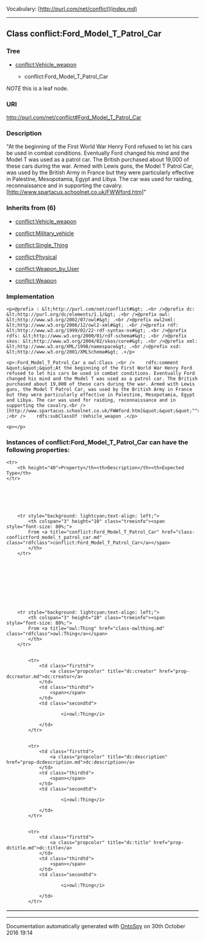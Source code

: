 Vocabulary: [http://purl.com/net/conflict](index.md) 



---	
	




    


## Class conflict:Ford_Model_T_Patrol_Car


### Tree


* [conflict:Vehicle_weapon](class-conflictvehicle_weapon.md)

    * conflict:Ford_Model_T_Patrol_Car





*NOTE* this is a leaf node.


### URI
http://purl.com/net/conflict#Ford_Model_T_Patrol_Car

### Description
&quot;At the beginning of the First World War Henry Ford refused to let his cars be used in combat conditions. Eventually Ford changed his mind and the Model T was used as a patrol car. The British purchased about 19,000 of these cars during the war. Armed with Lewis guns, the Model T Patrol Car, was used by the British Army in France but they were particularly effective in Palestine, Mesopotamia, Egypt and Libya. The car was used for raiding, reconnaissance and in supporting the cavalry.
[http://www.spartacus.schoolnet.co.uk/FWWford.htm]&quot;



### Inherits from (6)

- [conflict:Vehicle_weapon](class-conflictvehicle_weapon.md)

- [conflict:Military_vehicle](class-conflictmilitary_vehicle.md)

- [conflict:Single_Thing](class-conflictsingle_thing.md)

- [conflict:Physical](class-conflictphysical.md)

- [conflict:Weapon_by_User](class-conflictweapon_by_user.md)

- [conflict:Weapon](class-conflictweapon.md)





### Implementation
```
<p>@prefix : &lt;http://purl.com/net/conflict#&gt; .<br />@prefix dc: &lt;http://purl.org/dc/elements/1.1/&gt; .<br />@prefix owl: &lt;http://www.w3.org/2002/07/owl#&gt; .<br />@prefix owl2xml: &lt;http://www.w3.org/2006/12/owl2-xml#&gt; .<br />@prefix rdf: &lt;http://www.w3.org/1999/02/22-rdf-syntax-ns#&gt; .<br />@prefix rdfs: &lt;http://www.w3.org/2000/01/rdf-schema#&gt; .<br />@prefix skos: &lt;http://www.w3.org/2004/02/skos/core#&gt; .<br />@prefix xml: &lt;http://www.w3.org/XML/1998/namespace&gt; .<br />@prefix xsd: &lt;http://www.w3.org/2001/XMLSchema#&gt; .</p>

<p>:Ford_Model_T_Patrol_Car a owl:Class ;<br />    rdfs:comment &quot;&quot;&quot;At the beginning of the First World War Henry Ford refused to let his cars be used in combat conditions. Eventually Ford changed his mind and the Model T was used as a patrol car. The British purchased about 19,000 of these cars during the war. Armed with Lewis guns, the Model T Patrol Car, was used by the British Army in France but they were particularly effective in Palestine, Mesopotamia, Egypt and Libya. The car was used for raiding, reconnaissance and in supporting the cavalry.<br />[http://www.spartacus.schoolnet.co.uk/FWWford.htm]&quot;&quot;&quot;^^xsd:string ;<br />    rdfs:subClassOf :Vehicle_weapon .</p>

<p></p>
```




### Instances of conflict:Ford_Model_T_Patrol_Car can have the following properties:

<table border="1" cellspacing="3" cellpadding="5" class="classproperties table-hover ">

    <tr>
        <th height="40">Property</th><th>Description</th><th>Expected Type</th>
    </tr>

          

        
            
        
        <tr style="background: lightcyan;text-align: left;">
            <th colspan="3" height="10" class="treeinfo"><span style="font-size: 80%;">
            From <a title="conflict:Ford_Model_T_Patrol_Car" href="class-conflictford_model_t_patrol_car.md" class="rdfclass">conflict:Ford_Model_T_Patrol_Car</a></span>
            </th>
        </tr>       

            

        

          

        
            
        
        <tr style="background: lightcyan;text-align: left;">
            <th colspan="3" height="10" class="treeinfo"><span style="font-size: 80%;">
            From <a title="owl:Thing" href="class-owlthing.md" class="rdfclass">owl:Thing</a></span>
            </th>
        </tr>       

            
            <tr>
                <td class="firsttd">
                    <a class="propcolor" title="dc:creator" href="prop-dccreator.md">dc:creator</a>         
                </td>
                <td class="thirdtd">
                    <span></span>
                </td>
                <td class="secondtd">
                    
                        <i>owl:Thing</i>
                    
                </td>
            </tr>

            
            <tr>
                <td class="firsttd">
                    <a class="propcolor" title="dc:description" href="prop-dcdescription.md">dc:description</a>         
                </td>
                <td class="thirdtd">
                    <span></span>
                </td>
                <td class="secondtd">
                    
                        <i>owl:Thing</i>
                    
                </td>
            </tr>

            
            <tr>
                <td class="firsttd">
                    <a class="propcolor" title="dc:title" href="prop-dctitle.md">dc:title</a>         
                </td>
                <td class="thirdtd">
                    <span></span>
                </td>
                <td class="secondtd">
                    
                        <i>owl:Thing</i>
                    
                </td>
            </tr>

            

        

    

</table>













---

Documentation automatically generated with [OntoSpy](http://ontospy.readthedocs.org/ "Open") on 30th October 2016 19:14